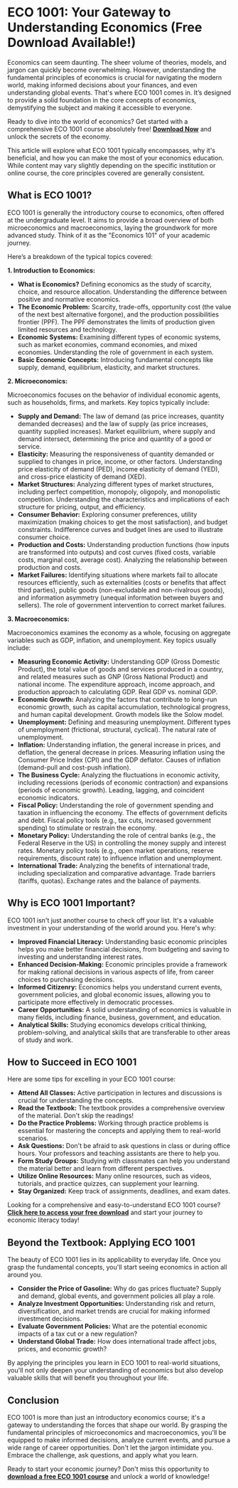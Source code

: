# ECO 1001: Your Gateway to Understanding Economics (Free Download Available!)

Economics can seem daunting. The sheer volume of theories, models, and jargon can quickly become overwhelming. However, understanding the fundamental principles of economics is crucial for navigating the modern world, making informed decisions about your finances, and even understanding global events. That's where ECO 1001 comes in. It’s designed to provide a solid foundation in the core concepts of economics, demystifying the subject and making it accessible to everyone.

Ready to dive into the world of economics? Get started with a comprehensive ECO 1001 course absolutely free! **[Download Now](https://udemywork.com/eco-1001)** and unlock the secrets of the economy.

This article will explore what ECO 1001 typically encompasses, why it's beneficial, and how you can make the most of your economics education. While content may vary slightly depending on the specific institution or online course, the core principles covered are generally consistent.

## What is ECO 1001?

ECO 1001 is generally the introductory course to economics, often offered at the undergraduate level. It aims to provide a broad overview of both microeconomics and macroeconomics, laying the groundwork for more advanced study. Think of it as the "Economics 101" of your academic journey.

Here’s a breakdown of the typical topics covered:

**1. Introduction to Economics:**

*   **What is Economics?** Defining economics as the study of scarcity, choice, and resource allocation. Understanding the difference between positive and normative economics.
*   **The Economic Problem:** Scarcity, trade-offs, opportunity cost (the value of the next best alternative forgone), and the production possibilities frontier (PPF). The PPF demonstrates the limits of production given limited resources and technology.
*   **Economic Systems:** Examining different types of economic systems, such as market economies, command economies, and mixed economies. Understanding the role of government in each system.
*   **Basic Economic Concepts:** Introducing fundamental concepts like supply, demand, equilibrium, elasticity, and market structures.

**2. Microeconomics:**

Microeconomics focuses on the behavior of individual economic agents, such as households, firms, and markets. Key topics typically include:

*   **Supply and Demand:** The law of demand (as price increases, quantity demanded decreases) and the law of supply (as price increases, quantity supplied increases). Market equilibrium, where supply and demand intersect, determining the price and quantity of a good or service.
*   **Elasticity:** Measuring the responsiveness of quantity demanded or supplied to changes in price, income, or other factors. Understanding price elasticity of demand (PED), income elasticity of demand (YED), and cross-price elasticity of demand (XED).
*   **Market Structures:** Analyzing different types of market structures, including perfect competition, monopoly, oligopoly, and monopolistic competition. Understanding the characteristics and implications of each structure for pricing, output, and efficiency.
*   **Consumer Behavior:** Exploring consumer preferences, utility maximization (making choices to get the most satisfaction), and budget constraints. Indifference curves and budget lines are used to illustrate consumer choice.
*   **Production and Costs:** Understanding production functions (how inputs are transformed into outputs) and cost curves (fixed costs, variable costs, marginal cost, average cost). Analyzing the relationship between production and costs.
*   **Market Failures:** Identifying situations where markets fail to allocate resources efficiently, such as externalities (costs or benefits that affect third parties), public goods (non-excludable and non-rivalrous goods), and information asymmetry (unequal information between buyers and sellers). The role of government intervention to correct market failures.

**3. Macroeconomics:**

Macroeconomics examines the economy as a whole, focusing on aggregate variables such as GDP, inflation, and unemployment. Key topics usually include:

*   **Measuring Economic Activity:** Understanding GDP (Gross Domestic Product), the total value of goods and services produced in a country, and related measures such as GNP (Gross National Product) and national income. The expenditure approach, income approach, and production approach to calculating GDP. Real GDP vs. nominal GDP.
*   **Economic Growth:** Analyzing the factors that contribute to long-run economic growth, such as capital accumulation, technological progress, and human capital development. Growth models like the Solow model.
*   **Unemployment:** Defining and measuring unemployment. Different types of unemployment (frictional, structural, cyclical). The natural rate of unemployment.
*   **Inflation:** Understanding inflation, the general increase in prices, and deflation, the general decrease in prices. Measuring inflation using the Consumer Price Index (CPI) and the GDP deflator. Causes of inflation (demand-pull and cost-push inflation).
*   **The Business Cycle:** Analyzing the fluctuations in economic activity, including recessions (periods of economic contraction) and expansions (periods of economic growth). Leading, lagging, and coincident economic indicators.
*   **Fiscal Policy:** Understanding the role of government spending and taxation in influencing the economy. The effects of government deficits and debt. Fiscal policy tools (e.g., tax cuts, increased government spending) to stimulate or restrain the economy.
*   **Monetary Policy:** Understanding the role of central banks (e.g., the Federal Reserve in the US) in controlling the money supply and interest rates. Monetary policy tools (e.g., open market operations, reserve requirements, discount rate) to influence inflation and unemployment.
*   **International Trade:** Analyzing the benefits of international trade, including specialization and comparative advantage. Trade barriers (tariffs, quotas). Exchange rates and the balance of payments.

## Why is ECO 1001 Important?

ECO 1001 isn't just another course to check off your list. It's a valuable investment in your understanding of the world around you. Here's why:

*   **Improved Financial Literacy:** Understanding basic economic principles helps you make better financial decisions, from budgeting and saving to investing and understanding interest rates.
*   **Enhanced Decision-Making:** Economic principles provide a framework for making rational decisions in various aspects of life, from career choices to purchasing decisions.
*   **Informed Citizenry:** Economics helps you understand current events, government policies, and global economic issues, allowing you to participate more effectively in democratic processes.
*   **Career Opportunities:** A solid understanding of economics is valuable in many fields, including finance, business, government, and education.
*   **Analytical Skills:** Studying economics develops critical thinking, problem-solving, and analytical skills that are transferable to other areas of study and work.

## How to Succeed in ECO 1001

Here are some tips for excelling in your ECO 1001 course:

*   **Attend All Classes:** Active participation in lectures and discussions is crucial for understanding the concepts.
*   **Read the Textbook:** The textbook provides a comprehensive overview of the material. Don't skip the readings!
*   **Do the Practice Problems:** Working through practice problems is essential for mastering the concepts and applying them to real-world scenarios.
*   **Ask Questions:** Don't be afraid to ask questions in class or during office hours. Your professors and teaching assistants are there to help you.
*   **Form Study Groups:** Studying with classmates can help you understand the material better and learn from different perspectives.
*   **Utilize Online Resources:** Many online resources, such as videos, tutorials, and practice quizzes, can supplement your learning.
*   **Stay Organized:** Keep track of assignments, deadlines, and exam dates.

Looking for a comprehensive and easy-to-understand ECO 1001 course? **[Click here to access your free download](https://udemywork.com/eco-1001)** and start your journey to economic literacy today!

## Beyond the Textbook: Applying ECO 1001

The beauty of ECO 1001 lies in its applicability to everyday life. Once you grasp the fundamental concepts, you'll start seeing economics in action all around you.

*   **Consider the Price of Gasoline:** Why do gas prices fluctuate? Supply and demand, global events, and government policies all play a role.
*   **Analyze Investment Opportunities:** Understanding risk and return, diversification, and market trends are crucial for making informed investment decisions.
*   **Evaluate Government Policies:** What are the potential economic impacts of a tax cut or a new regulation?
*   **Understand Global Trade:** How does international trade affect jobs, prices, and economic growth?

By applying the principles you learn in ECO 1001 to real-world situations, you'll not only deepen your understanding of economics but also develop valuable skills that will benefit you throughout your life.

## Conclusion

ECO 1001 is more than just an introductory economics course; it's a gateway to understanding the forces that shape our world. By grasping the fundamental principles of microeconomics and macroeconomics, you'll be equipped to make informed decisions, analyze current events, and pursue a wide range of career opportunities. Don't let the jargon intimidate you. Embrace the challenge, ask questions, and apply what you learn.

Ready to start your economic journey? Don't miss this opportunity to **[download a free ECO 1001 course](https://udemywork.com/eco-1001)** and unlock a world of knowledge!
